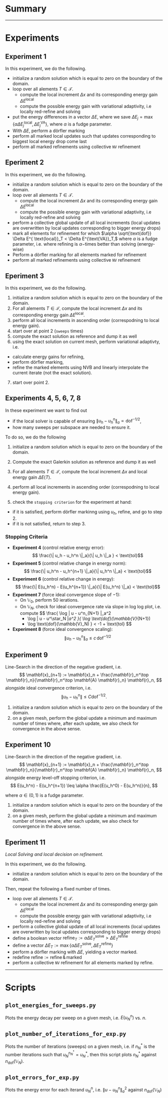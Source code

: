 # Summary

---

# Experiments

## Experiment 1
In this experiment, we do the following.

- initialize a random solution which is equal to zero on the boundary of the domain.
- loop over all alements $T \in \mathcal{T}$.
  - compute the local increment $\Delta x$ and its corresponding energy gain $\Delta E^{\text{local}}$
  - compute the possible energy gain with variational adaptivity, i.e locally red-refine and solving
- put the energy differences in a vector $\Delta E$, where we save
  $\Delta E_j = \max \{ \alpha \Delta E^{ \text{local}}_j, \Delta E^{\text{VA}}_j \}$,
  where $\alpha$ is a fudge parameter.
- With $\Delta E$, perform a dörfler marking
- perform all marked local updates such that updates corresponding to biggest local energy drop come last
- perform all marked refinements using collective `NV` refinement

## Eperiment 2
In this experiment, we do the following.

- initialize a random solution which is equal to zero on the boundary of the domain.
- loop over all alements $T \in \mathcal{T}$.
  - compute the local increment $\Delta x$ and its corresponding energy gain $\Delta E^{\text{local}}$
  - compute the possible energy gain with variational adaptivity, i.e locally red-refine and solving
- perform a collective global update of all local increments
  (local updates are overwritten by local updates corresponding to bigger energy drops)
- mark all elements for refinement for which
  $\alpha \sqrt{\text{dof}} \Delta E^{ \text{local}}_T < \Delta E^{\text{VA}}_T,$
  where $\alpha$ is a fudge parameter, i.e.
  where refining is $\alpha-$times better than solving (energy-wise)
- Perform a dörfler marking for all elements marked for refinement
- perform all marked refinements using collective `NV` refinement

## Eperiment 3
In this experiment, we do the following.

1. initialize a random solution which is equal to zero on the boundary of the domain.
2. For all alements $T \in \mathcal{T}$, compute the local increment $\Delta x$
    and its corresponding energy gain $\Delta E^{\text{local}}$.
3. perform all local increments in ascending order (correspodning to local energy gain).
4. start over at point 2 (`sweeps` times)
5. compute the exact solution as reference and dump it as well
6. using the exact solution on current mesh, perform variational adaptivty, i.e. 
  - calculate energy gains for refining,
  - perform dörfler marking,
  - refine the marked elements using NVB and linearly interpolate the current iterate (not the exact solution).
7. start over point 2.

## Experiments 4, 5, 6, 7, 8
In these experiment we want to find out
- if the local solver is capable of ensuring $\| u_h - u_h^n \|_a \propto \text{dof}^{-1/2}$,
- how many sweeps per subspace are needed to ensure it.

To do so, we do the following

1. initialize a random solution which is equal to zero on the boundary of the domain.

2. Compute the exact Galerkin solution as reference and dump it as well
3. For all alements $T \in \mathcal{T}$, compute the local increment $\Delta x$ and local energy gain $\Delta E(T)$.
4. perform all local increments in ascending order (correspodning to local energy gain).
5. check the `stopping criterion` for the experiment at hand:
  - if it is satisfied, perform dörfler markinng using $u_h$, refine, and go to step 2.
  - if it is not satisfied, return to step 3.

### Stopping Criteria
- __Experiment 4__ (control relative energy error):
  $$
  \frac{\| u_h - u_h^n \|_a}{\| u_h \|_a }
  < \text{tol}$$
- __Experiment 5__ (control relative change in energy norm):
  $$
  \frac{\| u_h^n - u_h^{n+1} \|_a}{\| u_h^n \|_a} < \text{tol}$$
- __Experiment 6__ (control relative change in energy): 
  $$
  \frac{\| E(u_h^n) - E(u_h^{n+1}) \|_a}{\| E(u_h^n) \|_a} < \text{tol}$$
- __Experiment 7__ (force ideal convergence slope of $-1$): 
  - On $\mathbb{V}_0$, perform 50 ierations.
  - On $\mathbb{V}_N$, check for ideal convergence rate via slope in log log plot, i.e. compute
    $$
    \frac{
      \log \| u - u^n_{N+1} \|_a^2 
      - \log \| u - u^\star_N \|_a^2
    }{
      \log \text{dof}(\mathbb{V}_{N+1}) 
      - \log \text{dof}(\mathbb{V}_N)
    } < -1 + \text{tol}
    $$
- __Experiment 8__ (force ideal convergence scaling): 
  $$\| u_h - u_h^n \|_a \leq c \, \text{dof}^{-1/2}$$

## Experiment 9
Line-Search in the direction of the negative gradient, i.e.
$$
\mathbf{x}_{n+1} := \mathbf{x}_n + \frac{\mathbf{r}_n^\top \mathbf{r}_n}{\mathbf{r}_n^\top \mathbf{A} \mathbf{r}_n} \mathbf{r}_n,
$$
alongside ideal convergence criterion, i.e.
$$
\| u_h - u_h^n \| \leq C \text{dof}^{-1/2}.
$$

1. initialize a random solution which is equal to zero on the boundary of the domain.
2. on a given mesh, perform the global update a minimum and maximum number of times where, after each update, we also check for convergence in the above sense. 

## Experiment 10
Line-Search in the direction of the negative gradient, i.e.
$$
\mathbf{x}_{n+1} := \mathbf{x}_n + \frac{\mathbf{r}_n^\top \mathbf{r}_n}{\mathbf{r}_n^\top \mathbf{A} \mathbf{r}_n} \mathbf{r}_n,
$$
alongside energy level-off stopping criterion, i.e.
$$
E(u_h^n) - E(u_h^{n+1}) \leq \alpha \frac{E(u_h^0) - E(u_h^n)}{n},
$$

where $\alpha \in (0,1 )$ is a fudge parameter.
1. initialize a random solution which is equal to zero on the boundary of the domain.
2. on a given mesh, perform the global update a minimum and maximum number of times where, after each update, we also check for convergence in the above sense. 

## Eperiment 11
_Local Solving and local decision on refinement._

In this experiment, we do the following.

- initialize a random solution which is equal to zero on the boundary of the domain.

Then, repeat the following a fixed number of times.
- loop over all alements $T \in \mathcal{T}$.
  - compute the local increment $\Delta x$ and its corresponding energy gain $\Delta E^{\text{local}}$
  - compute the possible energy gain with variational adaptivity, i.e locally red-refine and solving
- perform a collective global update of all local increments
  (local updates are overwritten by local updates corresponding to bigger energy drops)
- define a boolean vector
  $\text{refine}_T := \alpha \Delta E_T^{\text{solve}} > \Delta E_T^{\text{refine}}$
- define a vector
  $\Delta E_T := \max\{ \alpha \Delta E_T^{\text{solve}}, \Delta E_T^{\text{refine}} \}$
- perform a dörfler marking with $\Delta E$, yielding a vector $\text{marked}$.
- redefine $\text{refine} := \text{refine} \, \& \, \text{marked}$
- perform a collective `NV` refinement for all elements marked by $\text{refine}$.

---

# Scripts

## `plot_energies_for_sweeps.py`
Plots the energy decay per sweep on a given mesh, i.e. $E(u_N^n)$ vs. $n$.

## `plot_number_of_iterations_for_exp.py`
Plots the number of iterations (sweeps) on a given mesh, i.e. if $n_N^*$ is the number iterations such that $u_N^{n^*_N} = u^*_N$,
then this script plots $n_N^*$ against $n_{\text{dof}}(\mathbb{V}_N)$.

## `plot_errors_for_exp.py`
Plots the energy error for each iterand $u^n_N$, i.e.
$\| u - u_N^n \|_a^2$
against $n_{\text{dof}}(\mathbb{V}_N)$